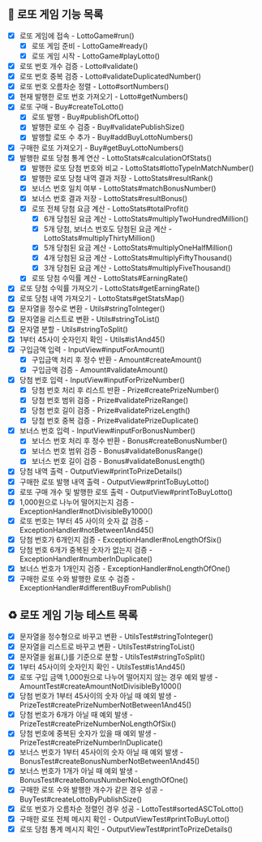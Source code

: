 ## 🎰 로또 게임 기능 목록

- [x] 로또 게임에 접속 - LottoGame#run()
    - [x] 로또 게임 준비 - LottoGame#ready()
    - [x] 로또 게임 시작 - LottoGame#playLotto()
- [x] 로또 번호 개수 검증 - Lotto#validate()
- [x] 로또 번호 중복 검증 - Lotto#validateDuplicatedNumber()
- [x] 로또 번호 오름차순 정렬 - Lotto#sortNumbers()
- [x] 현재 발행한 로또 번호 가져오기 - Lotto#getNumbers()
- [x] 로또 구매 - Buy#createToLotto()
    - [x] 로또 발행 - Buy#publishOfLotto()
    - [x] 발행한 로또 수 검증 - Buy#validatePublishSize()
    - [x] 발행할 로또 수 추가 - Buy#addBuyLottoNumbers()
- [x] 구매한 로또 가져오기 - Buy#getBuyLottoNumbers()
- [x] 발행한 로또 당첨 통계 연산 - LottoStats#calculationOfStats()
    - [x] 발행한 로또 당첨 번호와 비교 - LottoStats#lottoTypeInMatchNumber()
    - [x] 발행한 로또 당첨 내역 결과 저장 - LottoStats#resultRank()
    - [x] 보너스 번호 일치 여부 - LottoStats#matchBonusNumber()
    - [x] 보너스 번호 결과 저장 - LottoStats#resultBonus()
    - [x] 로또 전체 당첨 요금 계산 - LottoStats#totalProfit()
        - [x] 6개 당첨된 요금 계산 - LottoStats#multiplyTwoHundredMillion()
        - [x] 5개 당첨, 보너스 번호도 당첨된 요금 계산 - LottoStats#multiplyThirtyMillion()
        - [x] 5개 당첨된 요금 계산 - LottoStats#multiplyOneHalfMillion()
        - [x] 4개 당첨된 요금 계산 - LottoStats#multiplyFiftyThousand()
        - [x] 3개 당첨된 요금 계산 - LottoStats#multiplyFiveThousand()
    - [x] 로또 당첨 수익률 계산 - LottoStats#EarningRate()
- [x] 로또 당첨 수익률 가져오기 - LottoStats#getEarningRate()
- [x] 로또 당첨 내역 가져오기 - LottoStats#getStatsMap()
- [x] 문자열을 정수로 변환 - Utils#stringToInteger()
- [x] 문자열을 리스트로 변환 - Utils#stringToList()
- [x] 문자열 분할 - Utils#stringToSplit()
- [x] 1부터 45사이 숫자인지 확인 - Utils#is1And45()
- [x] 구입금액 입력 - InputView#inputForAmount()
    - [x] 구입금액 처리 후 정수 반환 - Amount#createAmount()
    - [x] 구입금액 검증 - Amount#validateAmount()
- [x] 당첨 번호 입력 - InputView#inputForPrizeNumber()
    - [x] 당첨 번호 처리 후 리스트 반환 - Prize#createPrizeNumber()
    - [x] 당첨 번호 범위 검증 - Prize#validatePrizeRange()
    - [x] 당첨 번호 길이 검증 - Prize#validatePrizeLength()
    - [x] 당첨 번호 중복 검증 - Prize#validatePrizeDuplicate()
- [x] 보너스 번호 입력 - InputView#inputForBonusNumber()
    - [x] 보너스 번호 처리 후 정수 반환 - Bonus#createBonusNumber()
    - [x] 보너스 번호 범위 검증 - Bonus#validateBonusRange()
    - [x] 보너스 번호 길이 검증 - Bonus#validateBonusLength()
- [x] 당첨 내역 출력 - OutputView#printToPrizeDetails()
- [x] 구매한 로또 발행 내역 출력 - OutputView#printToBuyLotto()
- [x] 로또 구매 개수 및 발행한 로또 출력 - OutputView#printToBuyLotto()
- [x] 1,000원으로 나누어 떨어지는지 검증 - ExceptionHandler#notDivisibleBy1000()
- [x] 로또 번호는 1부터 45 사이의 숫자 값 검증 - ExceptionHandler#notBetween1And45()
- [x] 당첨 번호가 6개인지 검증 - ExceptionHandler#noLengthOfSix()
- [x] 당첨 번호 6개가 중복된 숫자가 없는지 검증 - ExceptionHandler#numberInDuplicate()
- [x] 보너스 번호가 1개인지 검증 - ExceptionHandler#noLengthOfOne()
- [x] 구매한 로또 수와 발행한 로또 수 검증 - ExceptionHandler#differentBuyFromPublish()

## ♻️ 로또 게임 기능 테스트 목록

- [x] 문자열을 정수형으로 바꾸고 변환 - UtilsTest#stringToInteger()
- [x] 문자열을 리스트로 바꾸고 변환 - UtilsTest#stringToList()
- [x] 문자열을 쉼표(,)를 기준으로 분할 - UtilsTest#stringToSplit()
- [x] 1부터 45사이의 숫자인지 확인 - UtilsTest#is1And45()
- [x] 로또 구입 금액 1,000원으로 나누어 떨어지지 않는 경우 예외 발생 - AmountTest#createAmountNotDivisibleBy1000()
- [x] 당첨 번호가 1부터 45사이의 숫자 아닐 때 예외 발생 - PrizeTest#createPrizeNumberNotBetween1And45()
- [x] 당첨 번호가 6개가 아닐 때 예외 발생 - PrizeTest#createPrizeNumberNoLengthOfSix()
- [x] 당첨 번호에 중복된 숫자가 있을 때 예외 발생 - PrizeTest#createPrizeNumberInDuplicate()
- [x] 보너스 번호가 1부터 45사이의 숫자 아닐 때 예외 발생 - BonusTest#createBonusNumberNotBetween1And45()
- [x] 보너스 번호가 1개가 아닐 때 예외 발생 - BonusTest#createBonusNumberNoLengthOfOne()
- [x] 구매한 로또 수와 발행한 개수가 같은 경우 성공 - BuyTest#createLottoByPublishSize()
- [x] 로또 번호가 오름차순 정렬인 경우 성공 - LottoTest#sortedASCToLotto()
- [x] 구매한 로또 전체 메시지 확인 - OutputViewTest#printToBuyLotto()
- [x] 로또 당첨 통계 메시지 확인 - OutputViewTest#printToPrizeDetails()